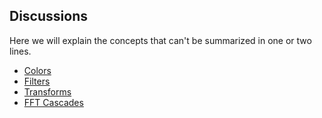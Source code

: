 ## Discussions

Here we will explain the concepts that can't be summarized in one or two lines.

- [Colors](/docs/discussions/colors.md)
- [Filters](/docs/discussions/filters.md)
- [Transforms](/docs/discussions/transforms.md)
- [FFT Cascades](/docs/discussions/fft-cascades.md)
